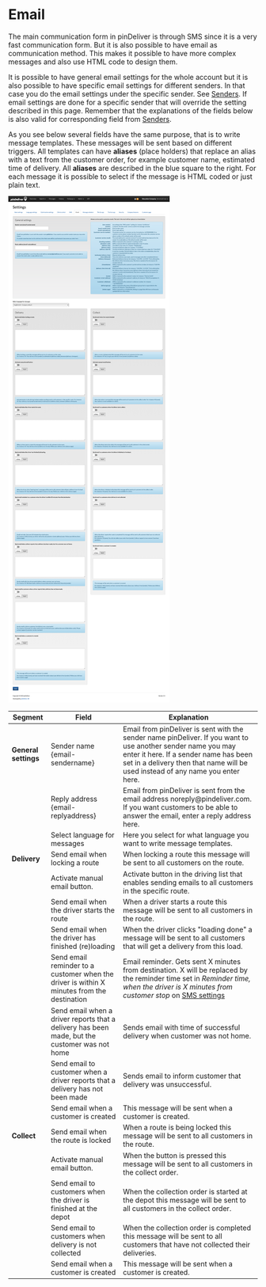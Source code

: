 # Email

The main communication form in pinDeliver is through SMS since it is a very fast communication form. But it is also possible to have email as communication method. This makes it possible to have more complex messages and also use HTML code to design them.

It is possible to have general email settings for the whole account but it is also possible to have specific email settings for different senders. In that case you do the email settings under the specific sender. See [Senders](senders.md). If email settings are done for a specific sender that will override the setting described in this page. Remember that the explanations of the fields below is also valid for corresponding field from [Senders](senders.md).

As you see below several fields have the same purpose, that is to write message templates. These messages will be sent based on different triggers. All templates can have **aliases** (place holders) that replace an alias with a text from the customer order, for example customer name, estimated time of delivery. All **aliases** are described in the blue square to the right. For each message it is possible to select if the message is HTML coded or just plain text.


![Email](/images/settings_email.png)

|Segment|Field|Explanation|
|-----|----------|----------|
|**General settings**|Sender name {email-sendername}|Email from pinDeliver is sent with the sender name pinDeliver. If you want to use another sender name you may enter it here. If a sender name has been set in a delivery then that name will be used instead of any name you enter here.|
||Reply address {email-replyaddress}|Email from pinDeliver is sent from the email address noreply<span>@</span>pindeliver.com. If you want customers to be able to answer the email, enter a reply address here.|
||Select language for messages|Here you select for what language you want to write message templates.|
|**Delivery**|Send email when locking a route|When locking a route this message will be sent to all customers on the route.|
||Activate manual email button.|Activate button in the driving list that enables sending emails to all customers in the specific route.|
||Send email when the driver starts the route|When a driver starts a route this message will be sent to all customers in the route.|
||Send email when the driver has finished (re)loading|When the driver clicks "loading done" a message will be sent to all customers that will get a delivery from this load.|
||Send email reminder to a customer when the driver is within X minutes from the destination|Email reminder. Gets sent X minutes from destination. X will be replaced by the reminder time set in *Reminder time, when the driver is X minutes from customer stop* on [SMS settings](settings_sms.md)|
||Send email when a driver reports that a delivery has been made, but the customer was not home|Sends email with time of successful delivery when customer was not home.|
||Send email to customer when a driver reports that a delivery has not been made|Sends email to inform customer that delivery was unsuccessful.|
||Send email when a customer is created|This message will be sent when a customer is created.|
|**Collect**|Send email when the route is locked|When a route is being locked this message will be sent to all customers in the route.|
||Activate manual email button.|When the button is pressed this message will be sent to all customers in the collect order.|
||Send email to customers when the driver is finished at the depot|When the collection order is started at the depot this message will be sent to all customers in the collect order.|
||Send email to customers when delivery is not collected|When the collection order is completed this message will be sent to all customers that have not collected their deliveries.|
||Send email when a customer is created|This message will be sent when a customer is created.|
